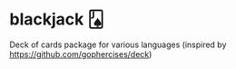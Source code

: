 # blackjack 🂫

Deck of cards package for various languages (inspired by https://github.com/gophercises/deck)
